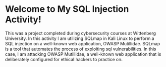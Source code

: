 # Welcome to My SQL Injection Activity!

This was a project completed during cybersecurity courses at Wittenberg University.
In this activity I am utilizing SQLmap in Kali Linux to perform a SQL injection on a well-known web
application, OWASP Mutillidae. SQLmap is a tool that automates the process of exploiting sql vulnerabilities. 
In this case, I am attacking OWASP Mutillidae, a well-known web application that is deliberately configured for 
ethical hackers to practice on.
